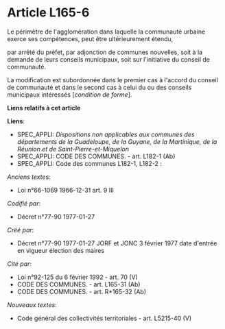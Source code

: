 # Article L165-6

Le périmètre de l'agglomération dans laquelle la communauté urbaine exerce ses compétences, peut être ultérieurement étendu,

par arrêté du préfet, par adjonction de communes nouvelles, soit à la demande de leurs conseils municipaux, soit sur
l'initiative du conseil de communauté. 

La modification est subordonnée dans le premier cas à l'accord du conseil de communauté et dans le second cas à celui du ou
des conseils municipaux intéressés [*condition de forme*].

**Liens relatifs à cet article**

**Liens**:

  - SPEC_APPLI: *Dispositions non applicables aux communes des départements de la Guadeloupe, de la Guyane, de la Martinique, de la Réunion et de Saint-Pierre-et-Miquelon*
  - SPEC_APPLI: CODE DES COMMUNES. - art. L182-1 (Ab)
  - SPEC_APPLI: Code des communes L182-1, L182-2 :

_Anciens textes_:

  - Loi n°66-1069 1966-12-31 art. 9 III

_Codifié par_:

  - Décret n°77-90 1977-01-27

_Créé par_:

  - Décret n°77-90 1977-01-27 JORF et JONC 3 février 1977 date d'entrée en vigueur élection des maires

_Cité par_:

  - Loi n°92-125 du 6 février 1992 - art. 70 (V)
  - CODE DES COMMUNES. - art. L165-31 (Ab)
  - CODE DES COMMUNES. - art. R*165-32 (Ab)

_Nouveaux textes_:

  - Code général des collectivités territoriales - art. L5215-40 (V)
